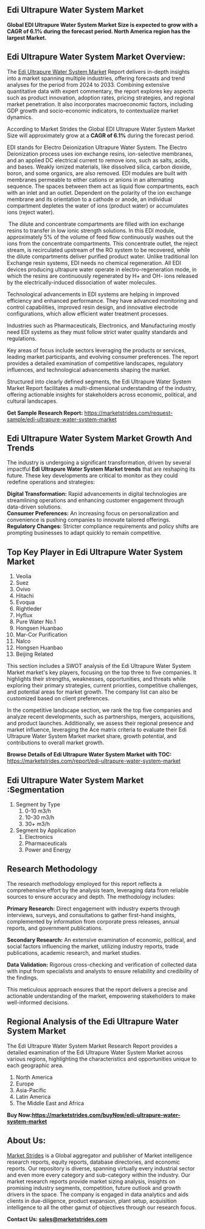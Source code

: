 <h2>Edi Ultrapure Water System Market</h2>
<p><strong>Global EDI Ultrapure Water System Market Size is expected to grow with a CAGR of 6.1% during the forecast period. North America region has the largest Market.</strong></p>
<h2>Edi Ultrapure Water System Market Overview:</h2>
<p>The <a href="https://marketstrides.com/report/edi-ultrapure-water-system-market">Edi Ultrapure Water System Market</a> Report delivers in-depth insights into a market spanning multiple industries, offering forecasts and trend analyses for the period from 2024 to 2033. Combining extensive quantitative data with expert commentary, the report explores key aspects such as product innovation, adoption rates, pricing strategies, and regional market penetration. It also incorporates macroeconomic factors, including GDP growth and socio-economic indicators, to contextualize market dynamics.</p>
<p>According to Market Strides the Global EDI Ultrapure Water System Market Size will approximately grow at a <strong>CAGR of 6.1%</strong> during the forecast period.</p>
<p>EDI stands for Electro Deionization Ultrapure Water System. The Electro Deionization process uses ion exchange resins, ion-selective membranes, and an applied DC electrical current to remove ions, such as salts, acids, and bases. Weakly ionized materials, like dissolved silica, carbon dioxide, boron, and some organics, are also removed. EDI modules are built with membranes permeable to either cations or anions in an alternating sequence. The spaces between them act as liquid flow compartments, each with an inlet and an outlet. Dependent on the polarity of the ion exchange membrane and its orientation to a cathode or anode, an individual compartment depletes the water of ions (product water) or accumulates ions (reject water).</p>
<p>&nbsp;The dilute and concentrate compartments are filled with ion exchange resins to transfer in low ionic strength solutions. In this EDI module, approximately 5% of the volume of feed flow continuously washes out the ions from the concentrate compartments. This concentrate outlet, the reject stream, is recirculated upstream of the RO system to be recovered, while the dilute compartments deliver purified product water. Unlike traditional Ion Exchange resin systems, EDI needs no chemical regeneration. All EDI devices producing ultrapure water operate in electro-regeneration mode, in which the resins are continuously regenerated by H+ and OH- ions released by the electrically-induced dissociation of water molecules.</p>
<p>Technological advancements in EDI systems are helping in improved efficiency and enhanced performance. They have advanced monitoring and control capabilities, improved resin design, and innovative electrode configurations, which allow efficient water treatment processes.</p>
<p>Industries such as Pharmaceuticals, Electronics, and Manufacturing mostly need EDI systems as they must follow strict water quality standards and regulations.</p>
<p>Key areas of focus include sectors leveraging the products or services, leading market participants, and evolving consumer preferences. The report provides a detailed examination of competitive landscapes, regulatory influences, and technological advancements shaping the market.</p>
<p>Structured into clearly defined segments, the Edi Ultrapure Water System Market Report facilitates a multi-dimensional understanding of the industry, offering actionable insights for stakeholders across economic, political, and cultural landscapes.</p>
<p><strong>Get Sample Research Report:</strong> <a href="https://marketstrides.com/request-sample/edi-ultrapure-water-system-market">https://marketstrides.com/request-sample/edi-ultrapure-water-system-market</a></p>
<h2>Edi Ultrapure Water System Market Growth And Trends</h2>
<p>The industry is undergoing a significant transformation, driven by several impactful <strong>Edi Ultrapure Water System Market trends</strong> that are reshaping its future. These key developments are critical to monitor as they could redefine operations and strategies:</p>
<p><strong>Digital Transformation:</strong> Rapid advancements in digital technologies are streamlining operations and enhancing customer engagement through data-driven solutions.<br /><strong>Consumer Preferences:</strong> An increasing focus on personalization and convenience is pushing companies to innovate tailored offerings.<br /><strong>Regulatory Changes:</strong> Stricter compliance requirements and policy shifts are prompting businesses to adapt quickly to remain competitive.</p>
<h2>Top Key Player in Edi Ultrapure Water System Market</h2>
<ol>
<li>Veolia</li>
<li>Suez</li>
<li>Ovivo</li>
<li>Hitachi</li>
<li>Evoqua</li>
<li>Rightleder</li>
<li>Hyflux</li>
<li>Pure Water No.1</li>
<li>Hongsen Huanbao</li>
<li>Mar-Cor Purification</li>
<li>Nalco</li>
<li>Hongsen Huanbao</li>
<li>Beijing Related</li>
</ol>
<p>This section includes a SWOT analysis of the Edi Ultrapure Water System Market market's key players, focusing on the top three to five companies. It highlights their strengths, weaknesses, opportunities, and threats while exploring their primary strategies, current priorities, competitive challenges, and potential areas for market growth. The company list can also be customized based on client preferences.</p>
<p>In the competitive landscape section, we rank the top five companies and analyze recent developments, such as partnerships, mergers, acquisitions, and product launches. Additionally, we assess their regional presence and market influence, leveraging the Ace matrix criteria to evaluate their Edi Ultrapure Water System Market market share, growth potential, and contributions to overall market growth.</p>
<p><strong>Browse Details of Edi Ultrapure Water System Market with TOC:</strong> <a href="https://marketstrides.com/report/edi-ultrapure-water-system-market">https://marketstrides.com/report/edi-ultrapure-water-system-market</a></p>
<h2>Edi Ultrapure Water System Market :Segmentation</h2>
<ol>
<li>Segment by Type
<ol>
<li>0-10 m3/h</li>
<li>10-30 m3/h</li>
<li>30+ m3/h</li>
</ol>
</li>
<li>Segment by Application
<ol>
<li>Electronics</li>
<li>Pharmaceuticals</li>
<li>Power and Energy</li>
</ol>
</li>
</ol>
<h2>Research Methodology</h2>
<p>The research methodology employed for this report reflects a comprehensive effort by the analysis team, leveraging data from reliable sources to ensure accuracy and depth. The methodology includes:</p>
<p><strong>Primary Research:</strong> Direct engagement with industry experts through interviews, surveys, and consultations to gather first-hand insights, complemented by information from corporate press releases, annual reports, and government publications.</p>
<p><strong>Secondary Research:</strong> An extensive examination of economic, political, and social factors influencing the market, utilizing industry reports, trade publications, academic research, and market studies.</p>
<p><strong>Data Validation:</strong> Rigorous cross-checking and verification of collected data with input from specialists and analysts to ensure reliability and credibility of the findings.</p>
<p>This meticulous approach ensures that the report delivers a precise and actionable understanding of the market, empowering stakeholders to make well-informed decisions.</p>
<h2>Regional Analysis of the Edi Ultrapure Water System Market</h2>
<p>The Edi Ultrapure Water System Market Research Report provides a detailed examination of the Edi Ultrapure Water System Market across various regions, highlighting the characteristics and opportunities unique to each geographic area.</p>
<ol>
<li>North America</li>
<li>Europe</li>
<li>Asia-Pacific</li>
<li>Latin America</li>
<li>The Middle East and Africa</li>
</ol>
<p><strong>Buy Now:<a href="https://marketstrides.com/buyNow/edi-ultrapure-water-system-market?price=single_price">https://marketstrides.com/buyNow/edi-ultrapure-water-system-market</a></strong></p>
<h2>About Us:</h2>
<p><a href="https://marketstrides.com/">Market Strides</a> is a Global aggregator and publisher of Market intelligence research reports, equity reports, database directories, and economic reports. Our repository is diverse, spanning virtually every industrial sector and even more every category and sub-category within the industry. Our market research reports provide market sizing analysis, insights on promising industry segments, competition, future outlook and growth drivers in the space. The company is engaged in data analytics and aids clients in due-diligence, product expansion, plant setup, acquisition intelligence to all the other gamut of objectives through our research focus.</p>
<p><strong>Contact Us: <a href="mailto:sales@marketstrides.com">sales@marketstrides.com</a></strong></p>
